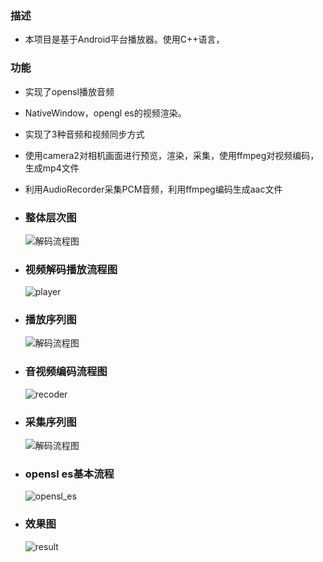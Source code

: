 ### 描述
- 本项目是基于Android平台播放器。使用C++语言，

### 功能
- 实现了opensl播放音频
- NativeWindow，opengl es的视频渲染。
- 实现了3种音频和视频同步方式
- 使用camera2对相机画面进行预览，渲染，采集，使用ffmpeg对视频编码，生成mp4文件
- 利用AudioRecorder采集PCM音频，利用ffmpeg编码生成aac文件


- ### 整体层次图

    ![解码流程图](./doc/整体层次图/entirety.png)


- ### 视频解码播放流程图
     ![player](./doc/编解码流程图/player.png)

- ### 播放序列图

    ![解码流程图](./doc/编解码流程图/decoder.png)


- ### 音视频编码流程图
     ![recoder](./doc/编解码流程图/recoder.png)

- ### 采集序列图

    ![解码流程图](./doc/编解码流程图/encoder.png)


- ### opensl es基本流程

    ![opensl_es](./doc/其他/opensl_es.png)


- ### 效果图

    ![result](./doc/效果图/gif.gif)
